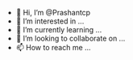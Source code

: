 - 👋 Hi, I’m @Prashantcp
- 👀 I’m interested in ...
- 🌱 I’m currently learning ...
- 💞️ I’m looking to collaborate on ...
- 📫 How to reach me ...

<!---
Prashantcp/Prashantcp is a ✨ special ✨ repository because its `README.md` (this file) appears on your GitHub profile.
You can click the Preview link to take a look at your changes.
--->
